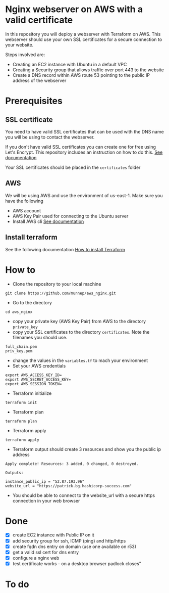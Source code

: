 # Nginx webserver on AWS with a valid certificate

In this repository you will deploy a webserver with Terraform on AWS. This webserver should use your own SSL certificates for a secure connection to your website. 

Steps involved are: 
- Creating an EC2 instance with Ubuntu in a default VPC
- Creating a Security group that allows traffic over port 443 to the website
- Create a DNS record within AWS route 53 pointing to the public IP address of the webserver

# Prerequisites

## SSL certificate
You need to have valid SSL certificates that can be used with the DNS name you will be using to contact the webserver.  
  
If you don't have valid SSL certificates you can create one for free using Let's Encrypt. This repository includes an instruction on how to do this. [See documentation](nginx_create_certificate/README.md)   

Your SSL certificates should be placed in the ```certificates``` folder

## AWS
We will be using AWS and use the environment of us-east-1. Make sure you have the following
- AWS account  
- AWS Key Pair used for connecting to the Ubuntu server  
- Install AWS cli [See documentation](https://docs.aws.amazon.com/cli/latest/userguide/install-cliv2.html)

## Install terraform  
See the following documentation [How to install Terraform](https://learn.hashicorp.com/tutorials/terraform/install-cli)


# How to

- Clone the repository to your local machine
```
git clone https://github.com/munnep/aws_nginx.git
```
- Go to the directory
```
cd aws_nginx
```
- copy your private key (AWS Key Pair) from AWS to the directory ```private_key```
- copy your SSL certificates to the directory ```certificates```. Note the filenames you should use. 
```
full_chain.pem
priv_key.pem
```
- change the values in the ```variables.tf``` to mach your environment
- Set your AWS credentials
```
export AWS_ACCESS_KEY_ID=
export AWS_SECRET_ACCESS_KEY=
export AWS_SESSION_TOKEN=
```
- Terraform initialize
```
terraform init
```
- Terraform plan
```
terraform plan
```
- Terraform apply
```
terraform apply
```
- Terraform output should create 3 resources and show you the public ip address
```
Apply complete! Resources: 3 added, 0 changed, 0 destroyed.

Outputs:

instance_public_ip = "52.87.193.96"
website_url = "https://patrick.bg.hashicorp-success.com"
```
- You should be able to connect to the website_url with a secure https connection in your web browser


# Done
- [x] create EC2 instance with Public IP on it
- [x] add security group for ssh, ICMP (ping) and http/https
- [x] create fqdn dns entry on domain (use one available on r53)
- [x] get a valid ssl cert for dns entry
- [x] configure a nginx web
- [x] test certificate works - on a desktop browser padlock closes"

# To do 
